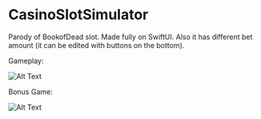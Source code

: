 # CasinoSlotSimulator
Parody of BookofDead slot. Made fully on SwiftUI. Also it has different bet amount (it can be edited with buttons on the bottom).

Gameplay:

![Alt Text](https://media.giphy.com/media/UX6E03wfueu5UiVP7p/giphy.gif)

Bonus Game: 

![Alt Text](https://media.giphy.com/media/EMkMarNztCeGPNxLSh/giphy.gif)

